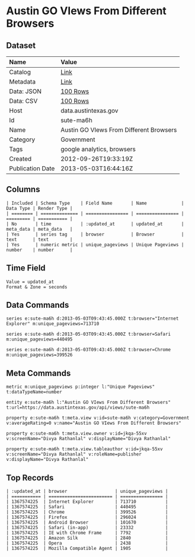 # Austin GO VIews From Different Browsers

## Dataset

| Name | Value |
| :--- | :---- |
| Catalog | [Link](https://catalog.data.gov/dataset/austin-go-views-from-different-browsers) |
| Metadata | [Link](https://data.austintexas.gov/api/views/sute-ma6h) |
| Data: JSON | [100 Rows](https://data.austintexas.gov/api/views/sute-ma6h/rows.json?max_rows=100) |
| Data: CSV | [100 Rows](https://data.austintexas.gov/api/views/sute-ma6h/rows.csv?max_rows=100) |
| Host | data.austintexas.gov |
| Id | sute-ma6h |
| Name | Austin GO VIews From Different Browsers |
| Category | Government |
| Tags | google analytics, browsers |
| Created | 2012-09-26T19:33:19Z |
| Publication Date | 2013-05-03T16:44:16Z |

## Columns

```ls
| Included | Schema Type    | Field Name       | Name             | Data Type | Render Type |
| ======== | ============== | ================ | ================ | ========= | =========== |
| No       | time           | :updated_at      | updated_at       | meta_data | meta_data   |
| Yes      | series tag     | browser          | Browser          | text      | text        |
| Yes      | numeric metric | unique_pageviews | Unique Pageviews | number    | number      |
```

## Time Field

```ls
Value = updated_at
Format & Zone = seconds
```

## Data Commands

```ls
series e:sute-ma6h d:2013-05-03T09:43:45.000Z t:browser="Internet Explorer" m:unique_pageviews=713710

series e:sute-ma6h d:2013-05-03T09:43:45.000Z t:browser=Safari m:unique_pageviews=440495

series e:sute-ma6h d:2013-05-03T09:43:45.000Z t:browser=Chrome m:unique_pageviews=399526
```

## Meta Commands

```ls
metric m:unique_pageviews p:integer l:"Unique Pageviews" t:dataTypeName=number

entity e:sute-ma6h l:"Austin GO VIews From Different Browsers" t:url=https://data.austintexas.gov/api/views/sute-ma6h

property e:sute-ma6h t:meta.view v:id=sute-ma6h v:category=Government v:averageRating=0 v:name="Austin GO VIews From Different Browsers"

property e:sute-ma6h t:meta.view.owner v:id=jkqa-55xv v:screenName="Divya Rathanlal" v:displayName="Divya Rathanlal"

property e:sute-ma6h t:meta.view.tableauthor v:id=jkqa-55xv v:screenName="Divya Rathanlal" v:roleName=publisher v:displayName="Divya Rathanlal"
```

## Top Records

```ls
| :updated_at | browser                  | unique_pageviews | 
| =========== | ======================== | ================ | 
| 1367574225  | Internet Explorer        | 713710           | 
| 1367574225  | Safari                   | 440495           | 
| 1367574225  | Chrome                   | 399526           | 
| 1367574225  | Firefox                  | 296024           | 
| 1367574225  | Android Browser          | 101670           | 
| 1367574225  | Safari (in-app)          | 23332            | 
| 1367574225  | IE with Chrome Frame     | 7792             | 
| 1367574225  | Amazon Silk              | 2840             | 
| 1367574225  | Opera                    | 2438             | 
| 1367574225  | Mozilla Compatible Agent | 1905             | 
```